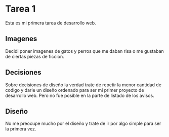 # Tarea 1

Esta es mi primera tarea de desarrollo web.

## Imagenes ##
Decidi poner imagenes de gatos y perros que me daban risa o me gustaban de ciertas piezas de ficcion. 


## Decisiones ##
Sobre decisiones de diseño la verdad trate de repetir la menor cantidad de codigo y darle un diseño ordenado para ser mi primer proyecto de desarrollo web. Pero no fue posible en la parte de listado de los avisos. 

## Diseño ##
No me preocupe mucho por el diseño y trate de ir por algo simple para ser la primera vez.


